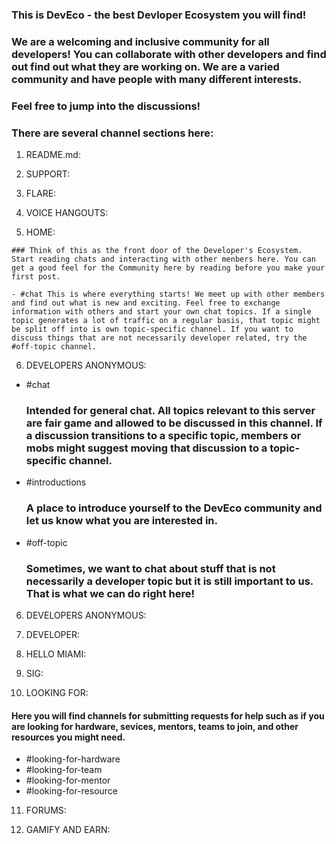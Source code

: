  ### This is DevEco - the best Devloper Ecosystem you will find!

 ### We are a welcoming and inclusive community for all developers! You can collaborate with other developers and find out find out what they are working on. We are a varied community and have people with many different interests.

 ### Feel free to jump into the discussions!

 ### There are several channel sections here:

   1. README.md:

   2. SUPPORT:

   3. FLARE:

   4. VOICE HANGOUTS:

   5. HOME:

    ### Think of this as the front door of the Developer's Ecosystem. Start reading chats and interacting with other menbers here. You can get a good feel for the Community here by reading before you make your first post.

    - #chat This is where everything starts! We meet up with other members and find out what is new and exciting. Feel free to exchange information with others and start your own chat topics. If a single topic generates a lot of traffic on a regular basis, that topic might be split off into is own topic-specific channel. If you want to discuss things that are not necessarily developer related, try the #off-topic channel.

   6. DEVELOPERS ANONYMOUS:

   - #chat

     ### Intended for general chat. All topics relevant to this server are fair game and allowed to be discussed in this channel. If a discussion transitions to a specific topic, members or mobs might suggest moving that discussion to a topic-specific channel.

   - #introductions

     ### A place to introduce yourself to the DevEco community and let us know what you are interested in.

   - #off-topic

     ### Sometimes, we want to chat about stuff that is not necessarily a developer topic but it is still important to us. That is what we can do right here!

   6. DEVELOPERS ANONYMOUS:

   7. DEVELOPER:

   8. HELLO MIAMI:

   9. SIG:

   10. LOOKING FOR:

   #### Here you will find channels for submitting requests for help such as if you are looking for hardware, sevices, mentors, teams to join, and other resources you might need.

   - #looking-for-hardware
   - #looking-for-team
   - #looking-for-mentor
   - #looking-for-resource

   11. FORUMS:

   12. GAMIFY AND EARN:


